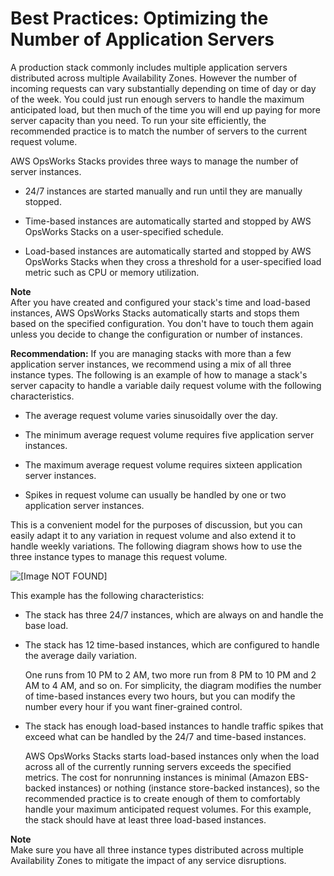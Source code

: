 # Best Practices: Optimizing the Number of Application Servers<a name="best-practices-autoscale"></a>

A production stack commonly includes multiple application servers distributed across multiple Availability Zones\. However the number of incoming requests can vary substantially depending on time of day or day of the week\. You could just run enough servers to handle the maximum anticipated load, but then much of the time you will end up paying for more server capacity than you need\. To run your site efficiently, the recommended practice is to match the number of servers to the current request volume\. 

AWS OpsWorks Stacks provides three ways to manage the number of server instances\.

+ 24/7 instances are started manually and run until they are manually stopped\.

+ Time\-based instances are automatically started and stopped by AWS OpsWorks Stacks on a user\-specified schedule\.

+ Load\-based instances are automatically started and stopped by AWS OpsWorks Stacks when they cross a threshold for a user\-specified load metric such as CPU or memory utilization\.

**Note**  
After you have created and configured your stack's time and load\-based instances, AWS OpsWorks Stacks automatically starts and stops them based on the specified configuration\. You don't have to touch them again unless you decide to change the configuration or number of instances\.

**Recommendation:** If you are managing stacks with more than a few application server instances, we recommend using a mix of all three instance types\. The following is an example of how to manage a stack's server capacity to handle a variable daily request volume with the following characteristics\. 

+ The average request volume varies sinusoidally over the day\. 

+ The minimum average request volume requires five application server instances\.

+ The maximum average request volume requires sixteen application server instances\.

+ Spikes in request volume can usually be handled by one or two application server instances\.

This is a convenient model for the purposes of discussion, but you can easily adapt it to any variation in request volume and also extend it to handle weekly variations\. The following diagram shows how to use the three instance types to manage this request volume\.

![\[Image NOT FOUND\]](http://docs.aws.amazon.com/opsworks/latest/userguide/images/autoscaling.png)

This example has the following characteristics:

+ The stack has three 24/7 instances, which are always on and handle the base load\.

+ The stack has 12 time\-based instances, which are configured to handle the average daily variation\.

  One runs from 10 PM to 2 AM, two more run from 8 PM to 10 PM and 2 AM to 4 AM, and so on\. For simplicity, the diagram modifies the number of time\-based instances every two hours, but you can modify the number every hour if you want finer\-grained control\.

+ The stack has enough load\-based instances to handle traffic spikes that exceed what can be handled by the 24/7 and time\-based instances\.

  AWS OpsWorks Stacks starts load\-based instances only when the load across all of the currently running servers exceeds the specified metrics\. The cost for nonrunning instances is minimal \(Amazon EBS\-backed instances\) or nothing \(instance store\-backed instances\), so the recommended practice is to create enough of them to comfortably handle your maximum anticipated request volumes\. For this example, the stack should have at least three load\-based instances\.

**Note**  
Make sure you have all three instance types distributed across multiple Availability Zones to mitigate the impact of any service disruptions\.